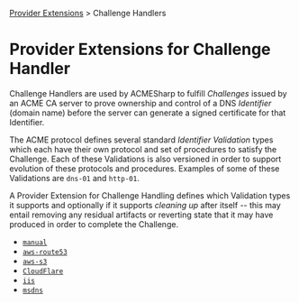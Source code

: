 ﻿
[Provider Extensions](..) > Challenge Handlers

# Provider Extensions for Challenge Handler

Challenge Handlers are used by ACMESharp to fulfill *Challenges* issued by
an ACME CA server to prove ownership and control of a DNS *Identifier*
(domain name) before the server can generate a signed certificate for that
Identifier.

The ACME protocol defines several standard *Identifier Validation* types
which each have their own protocol and set of procedures to satisfy the
Challenge.  Each of these Validations is also versioned in order to support
evolution of these protocols and procedures.  Examples of some of these
Validations are `dns-01` and `http-01`.

A Provider Extension for Challenge Handling defines which Validation types
it supports and optionally if it supports *cleaning up* after itself --
this may entail removing any residual artifacts or reverting state that
it may have produced in order to complete the Challenge.

* [`manual`](manual.md)
* [`aws-route53`](aws-route53.md)
* [`aws-s3`](aws-s3.md)
* [`CloudFlare`](CloudFlare.md)
* [`iis`](iis.md)
* [`msdns`](msdns.md)
